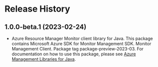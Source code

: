 # Release History

## 1.0.0-beta.1 (2023-02-24)

- Azure Resource Manager Monitor client library for Java. This package contains Microsoft Azure SDK for Monitor Management SDK. Monitor Management Client. Package tag package-preview-2023-03. For documentation on how to use this package, please see [Azure Management Libraries for Java](https://aka.ms/azsdk/java/mgmt).
